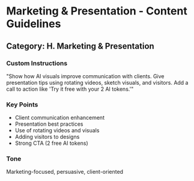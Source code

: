 # Marketing & Presentation - Content Guidelines

## Category: H. Marketing & Presentation

### Custom Instructions

"Show how AI visuals improve communication with clients.
Give presentation tips using rotating videos, sketch visuals, and visitors.
Add a call to action like 'Try it free with your 2 AI tokens.'"

### Key Points
- Client communication enhancement
- Presentation best practices
- Use of rotating videos and visuals
- Adding visitors to designs
- Strong CTA (2 free AI tokens)

### Tone
Marketing-focused, persuasive, client-oriented
